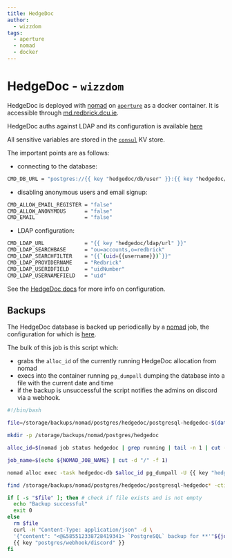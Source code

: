 ```yaml
---
title: HedgeDoc
author:
  - wizzdom
tags:
  - aperture
  - nomad
  - docker
---
```


# HedgeDoc - `wizzdom`

HedgeDoc is deployed with [nomad](nomad.md) on [`aperture`](../hardware/aperture/index.md) as a docker container. It is accessible through [md.redbrick.dcu.ie](https://md.redbrick.dcu.ie).

HedgeDoc auths against LDAP and its configuration is available [here](https://github.com/redbrick/nomad/blob/master/jobs/services/hedgedoc.hcl)

All sensitive variables are stored in the [`consul`](consul.md) KV store. 

The important points are as follows:

- connecting to the database:

```bash
CMD_DB_URL = "postgres://{{ key "hedgedoc/db/user" }}:{{ key "hedgedoc/db/password" }}@{{ env "NOMAD_ADDR_db" }}/{{ key "hedgedoc/db/name" }}"
```

- disabling anonymous users and email signup:

```bash
CMD_ALLOW_EMAIL_REGISTER = "false"
CMD_ALLOW_ANONYMOUS      = "false"
CMD_EMAIL                = "false"
```

- LDAP configuration:

```bash
CMD_LDAP_URL             = "{{ key "hedgedoc/ldap/url" }}"
CMD_LDAP_SEARCHBASE      = "ou=accounts,o=redbrick"
CMD_LDAP_SEARCHFILTER    = "{{`(uid={{username}})`}}"
CMD_LDAP_PROVIDERNAME    = "Redbrick"
CMD_LDAP_USERIDFIELD     = "uidNumber"
CMD_LDAP_USERNAMEFIELD   = "uid"
```

See the [HedgeDoc docs](https://docs.hedgedoc.org/configuration/) for more info on configuration. 

## Backups

The HedgeDoc database is backed up periodically by a [nomad](nomad.md) job, the configuration for which is [here](https://github.com/redbrick/nomad/blob/master/jobs/services/hedgedoc-backup.hcl).

The bulk of this job is this script which:

- grabs the `alloc_id` of the currently running HedgeDoc allocation from nomad
- execs into the container running `pg_dumpall` dumping the database into a file with the current date and time
- if the backup is unsuccessful the script notifies the admins on discord via a webhook.

```bash
#!/bin/bash

file=/storage/backups/nomad/postgres/hedgedoc/postgresql-hedgedoc-$(date +%Y-%m-%d_%H-%M-%S).sql

mkdir -p /storage/backups/nomad/postgres/hedgedoc

alloc_id=$(nomad job status hedgedoc | grep running | tail -n 1 | cut -d " " -f 1)

job_name=$(echo ${NOMAD_JOB_NAME} | cut -d "/" -f 1)

nomad alloc exec -task hedgedoc-db $alloc_id pg_dumpall -U {{ key "hedgedoc/db/user" }} > "${file}"

find /storage/backups/nomad/postgres/hedgedoc/postgresql-hedgedoc* -ctime +3 -exec rm {} \; || true

if [ -s "$file" ]; then # check if file exists and is not empty
  echo "Backup successful"
  exit 0
else
  rm $file
  curl -H "Content-Type: application/json" -d \
  '{"content": "<@&585512338728419341> `PostgreSQL` backup for **'"${job_name}"'** has just **FAILED**\nFile name: `'"$file"'`\nDate: `'"$(TZ=Europe/Dublin date)"'`\nTurn off this script with `nomad job stop '"${job_name}"'` \n\n## Remember to restart this backup job when fixed!!!"}' \
  {{ key "postgres/webhook/discord" }}
fi
```
